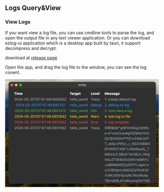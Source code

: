 ## Logs Query&View

### View Logs

If you want view a log file, you can use cmdline tools to parse the log, and open the output file in any text viewer application. Or you can download ezlog-ui application which is a desktop app built by tauri, it support decompress and decrypt. 

download at [release page]( https://github.com/s1rius/ezlog/releases/tag/ezlog-ui-0.1.0)

Open the app, and drag the log file to the window, you can see the log conent. 

![screenshot](images/ui-screenshot.png)
